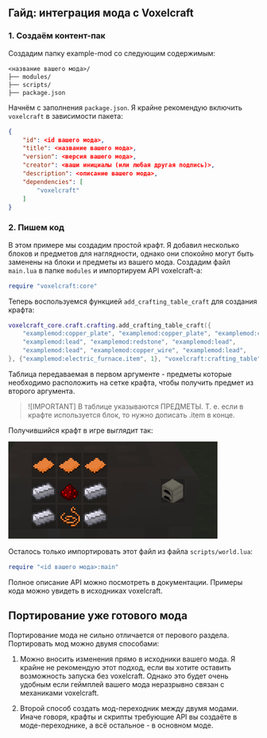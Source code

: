 ## Гайд: интеграция мода с Voxelcraft

### 1. Создаём контент-пак

Создадим папку example-mod со следующим содержимым: 

```
<название вашего мода>/
├── modules/
├── scripts/
├── package.json
```

Начнём с заполнения `package.json`. Я крайне рекомендую включить `voxelcraft` в зависимости пакета:

```json
{
    "id": <id вашего мода>,
    "title": <название вашего мода>,
    "version": <версия вашего мода>,
    "creator": <ваши инициалы (или любая другая подпись)>,
    "description": <описание вашего мода>,
    "dependencies": [
        "voxelcraft"
    ]
}
```

### 2. Пишем код

В этом примере мы создадим простой крафт. Я добавил несколько блоков и предметов для наглядности, однако они спокойно могут быть заменены на блоки и предметы из вашего мода. Создадим файл `main.lua` в папке `modules` и импортируем API voxelcraft-а:

```lua
require "voxelcraft:core"
```

Теперь воспользуемся функцией `add_crafting_table_craft` для создания крафта:

```lua
voxelcraft_core.craft.crafting.add_crafting_table_craft({
    "examplemod:copper_plate", "examplemod:copper_plate", "examplemod:copper_plate", 
    "examplemod:lead", "examplemod:redstone", "examplemod:lead", 
    "examplemod:lead", "examplemod:copper_wire", "examplemod:lead", 
}, {"examplemod:electric_furnace.item", 1}, "voxelcraft:crafting_table")
```

Таблица передаваемая в первом аргументе - предметы которые необходимо расположить на сетке крафта, чтобы получить предмет из второго аргумента.

> ![IMPORTANT]
> В таблице указываются ПРЕДМЕТЫ. Т. е. если в крафте используется блок, то нужно дописать .item в конце.

Получившийся крафт в игре выглядит так:

![](./craft.png)

Осталось только импортировать этот файл из файла `scripts/world.lua`:

```lua
require "<id вашего мода>:main"
```

Полное описание API можно посмотреть в документации. Примеры кода можно увидеть в исходниках voxelcraft.

## Портирование уже готового мода

Портирование мода не сильно отличается от перового раздела. Портировать мод можно двумя способами:

1. Можно вносить изменения прямо в исходники вашего мода. Я крайне не рекомендую этот подход, если вы хотите оставить возможность запуска без voxelcraft. Однако это будет очень удобным если геймплей вашего мода неразрывно связан с механиками voxelcraft.

2. Второй способ создать мод-переходник между двумя модами. Иначе говоря, крафты и скрипты требующие API вы создаёте в моде-переходнике, а всё остальное - в основном моде.

